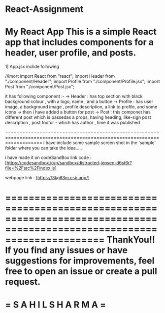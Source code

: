 # React-Assignment
My React  App
This is a simple React  app that includes components for a header, user profile, and posts. 
========================================================================================================================
1] App.jsx inclide following

  //imort 
  import React from "react";
  import Header from "./component/Header";
  import Profile from "./component/Profile.jsx";
  import Post from "./component/Post.jsx";

it has following component :-
-> Header : has top section with black background colour , with a logo, name , and a button
-> Profile : has user image, a background image , profile description, a link to profile, and some icons
-> then i have added a button for post
-> Post : this componet has different post which is passedas a props, having heading, like-sign
          post description , post footor - which has author , time it was published
          
=========================================================================================================================
i have include some sample screen shot in the 'sample' folder where you can take the idea.....

i have made it on codeSandBox 
link  code : [https://codesandbox.io/p/sandbox/distracted-jepsen-d6st6r?file=%2Fsrc%2Findex.js]

webpage link : [https://3kg83m.csb.app/]          

=========================================================================================================================
ThankYou!!
If you find any issues or have suggestions for improvements, feel free to open an issue or create a pull request.
============================
=  S A H I L  S H A R M A  =
============================
